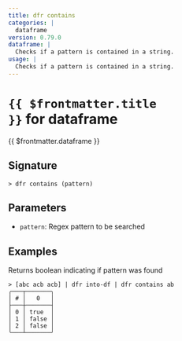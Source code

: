 ```yaml
---
title: dfr contains
categories: |
  dataframe
version: 0.79.0
dataframe: |
  Checks if a pattern is contained in a string.
usage: |
  Checks if a pattern is contained in a string.
---
```


# <code>{{ $frontmatter.title }}</code> for dataframe

<div class='command-title'>{{ $frontmatter.dataframe }}</div>

## Signature

```> dfr contains (pattern)```

## Parameters

 -  `pattern`: Regex pattern to be searched

## Examples

Returns boolean indicating if pattern was found
```shell
> [abc acb acb] | dfr into-df | dfr contains ab
╭───┬───────╮
│ # │   0   │
├───┼───────┤
│ 0 │ true  │
│ 1 │ false │
│ 2 │ false │
╰───┴───────╯

```
